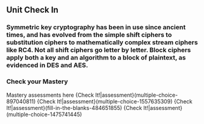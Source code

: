 ##       Unit Check In

### Symmetric key cryptography has been in use since ancient times, and has evolved from the simple shift ciphers to substitution ciphers to mathematically complex stream ciphers like RC4.  Not all shift ciphers go letter by letter. Block ciphers apply both a key and an algorithm to a block of plaintext, as evidenced in DES and AES.  

###  Check your Mastery
Mastery assessments here
{Check It!|assessment}(multiple-choice-897040811)
{Check It!|assessment}(multiple-choice-1557635309)
{Check It!|assessment}(fill-in-the-blanks-484651855)
{Check It!|assessment}(multiple-choice-1475741445)



